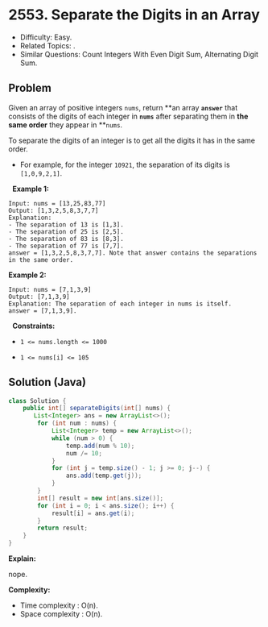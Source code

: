 # 2553. Separate the Digits in an Array

- Difficulty: Easy.
- Related Topics: .
- Similar Questions: Count Integers With Even Digit Sum, Alternating Digit Sum.

## Problem

Given an array of positive integers ```nums```, return **an array **```answer```** that consists of the digits of each integer in **```nums```** after separating them in **the same order** they appear in **```nums```.

To separate the digits of an integer is to get all the digits it has in the same order.


	
- For example, for the integer ```10921```, the separation of its digits is ```[1,0,9,2,1]```.


 
**Example 1:**

```
Input: nums = [13,25,83,77]
Output: [1,3,2,5,8,3,7,7]
Explanation: 
- The separation of 13 is [1,3].
- The separation of 25 is [2,5].
- The separation of 83 is [8,3].
- The separation of 77 is [7,7].
answer = [1,3,2,5,8,3,7,7]. Note that answer contains the separations in the same order.
```

**Example 2:**

```
Input: nums = [7,1,3,9]
Output: [7,1,3,9]
Explanation: The separation of each integer in nums is itself.
answer = [7,1,3,9].
```

 
**Constraints:**


	
- ```1 <= nums.length <= 1000```
	
- ```1 <= nums[i] <= 105```



## Solution (Java)

```java
class Solution {
    public int[] separateDigits(int[] nums) {
       List<Integer> ans = new ArrayList<>();
        for (int num : nums) {
            List<Integer> temp = new ArrayList<>();
            while (num > 0) {
                temp.add(num % 10);
                num /= 10;
            }
            for (int j = temp.size() - 1; j >= 0; j--) {
                ans.add(temp.get(j));
            }
        }
        int[] result = new int[ans.size()];
        for (int i = 0; i < ans.size(); i++) {
            result[i] = ans.get(i);
        }
        return result;
    }
}
```

**Explain:**

nope.

**Complexity:**

* Time complexity : O(n).
* Space complexity : O(n).

